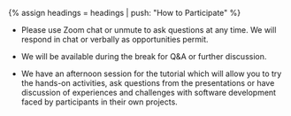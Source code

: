 {% assign headings = headings | push: "How to Participate" %}

* Please use Zoom chat or unmute to ask questions at any time.  We will respond in chat or verbally as opportunities permit.
* We will be available during the break for Q&A or further discussion.

* We have an afternoon session for the tutorial which will allow you to try the hands-on activities, ask questions from the presentations or have discussion of experiences and challenges with software development faced by participants in their own projects.
